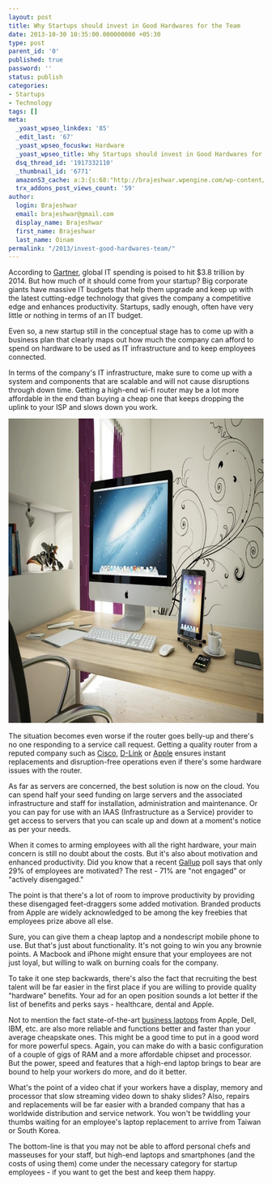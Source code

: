 ```yaml
---
layout: post
title: Why Startups should invest in Good Hardwares for the Team
date: 2013-10-30 10:35:00.000000000 +05:30
type: post
parent_id: '0'
published: true
password: ''
status: publish
categories:
- Startups
- Technology
tags: []
meta:
  _yoast_wpseo_linkdex: '85'
  _edit_last: '67'
  _yoast_wpseo_focuskw: Hardware
  _yoast_wpseo_title: Why Startups should invest in Good Hardwares for the Team
  dsq_thread_id: '1917332110'
  _thumbnail_id: '6771'
  amazonS3_cache: a:3:{s:68:"http://brajeshwar.wpengine.com/wp-content/uploads/apple-hardware.jpg";i:6748;s:65:"http://media.brajeshwar.com/wp-content/uploads/apple-hardware.jpg";i:6748;s:66:"https://media.brajeshwar.com/wp-content/uploads/apple-hardware.jpg";i:6748;}
  trx_addons_post_views_count: '59'
author:
  login: Brajeshwar
  email: brajeshwar@gmail.com
  display_name: Brajeshwar
  first_name: Brajeshwar
  last_name: Oinam
permalink: "/2013/invest-good-hardwares-team/"
---
```

<p>According to <a href="http://www.gartner.com/">Gartner</a>, global IT spending is poised to hit $3.8 trillion by 2014. But how much of it should come from your startup? Big corporate giants have massive IT budgets that help them upgrade and keep up with the latest cutting-edge technology that gives the company a competitive edge and enhances productivity. Startups, sadly enough, often have very little or nothing in terms of an IT budget. </p>
<p>Even so, a new startup still in the conceptual stage has to come up with a business plan that clearly maps out how much the company can afford to spend on hardware to be used as IT infrastructure and to keep employees connected.</p>
<p>In terms of the company's IT infrastructure, make sure to come up with a system and components that are scalable and will not cause disruptions through down time. Getting a high-end wi-fi router may be a lot more affordable in the end than buying a cheap one that keeps dropping the uplink to your ISP and slows down you work.</p>
<p><!--more--></p>
<p><img src="/static/2013/10/apple-hardware.jpg" alt="Hardware" class="alignnone size-full wp-image-6748" width="1000" height="600" /></p>
<p>The situation becomes even worse if the router goes belly-up and there's no one responding to a service call request. Getting a quality router from a reputed company such as <a href="http://www.cisco.com/">Cisco</a>, <a href="http://www.dlink.com/">D-Link</a> or <a href="http://www.apple.com/">Apple</a> ensures instant replacements and disruption-free operations even if there's some hardware issues with the router.</p>
<p>As far as servers are concerned, the best solution is now on the cloud. You can spend half your seed funding on large servers and the associated infrastructure and staff for installation, administration and maintenance. Or you can pay for use with an IAAS (Infrastructure as a Service) provider to get access to servers that you can scale up and down at a moment's notice as per your needs.</p>
<p>When it comes to arming employees with all the right hardware, your main concern is still no doubt about the costs. But it's also about motivation and enhanced productivity. Did you know that a recent <a href="http://www.gallup.com/">Gallup</a> poll says that only 29% of employees are motivated? The rest - 71% are "not engaged" or "actively disengaged."</p>
<p>The point is that there's a lot of room to improve productivity by providing these disengaged feet-draggers some added motivation. Branded products from Apple are widely acknowledged to be among the key freebies that employees prize above all else. </p>
<p>Sure, you can give them a cheap laptop and a nondescript mobile phone to use. But that's just about functionality. It's not going to win you any brownie points. A Macbook and iPhone might ensure that your employees are not just loyal, but willing to walk on burning coals for the company.</p>
<p>To take it one step backwards, there's also the fact that recruiting the best talent will be far easier in the first place if you are willing to provide quality "hardware" benefits. Your ad for an open position sounds a lot better if the list of benefits and perks says - healthcare, dental and Apple.</p>
<p>Not to mention the fact state-of-the-art <a href="http://www.lasoo.com.au/category/notebook-laptop-computers.html">business laptops</a> from Apple, Dell, IBM, etc. are also more reliable and functions better and faster than your average cheapskate ones. This might be a good time to put in a good word for more powerful specs. Again, you can make do with a basic configuration of a couple of gigs of RAM and a more affordable chipset and processor. But the power, speed and features that a high-end laptop brings to bear are bound to help your workers do more, and do it better. </p>
<p>What's the point of a video chat if your workers have a display, memory and processor that slow streaming video down to shaky slides? Also, repairs and replacements will be far easier with a branded company that has a worldwide distribution and service network. You won't be twiddling your thumbs waiting for an employee's laptop replacement to arrive from Taiwan or South Korea.  </p>
<p>The bottom-line is that you may not be able to afford personal chefs and masseuses for your staff, but high-end laptops and smartphones (and the costs of using them) come under the necessary category for startup employees - if you want to get the best and keep them happy.</p>
